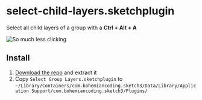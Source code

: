 select-child-layers.sketchplugin
================================

Select all child layers of a group with a **Ctrl + Alt + A**

![So much less clicking](https://dl.dropboxusercontent.com/u/784691/SketchSelectChildLayers.gif)

## Install

1. [Download the repo](https://github.com/mattmcmanus/select-child-layers.sketchplugin/archive/master.zip) and extract it
2. Copy `Select Group Layers.sketchplugin` to `~/Library/Containers/com.bohemiancoding.sketch3/Data/Library/Application Support/com.bohemiancoding.sketch3/Plugins/`
